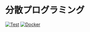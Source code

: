 # 分散プログラミング

[![Test](https://github.com/namachan10777/distributed-programming-ex/actions/workflows/Test.yml/badge.svg?branch=master)](https://github.com/namachan10777/distributed-programming-ex/actions/workflows/Test.yml)
[![Docker](https://github.com/namachan10777/distributed-programming-ex/actions/workflows/Docker.yml/badge.svg?branch=master)](https://github.com/namachan10777/distributed-programming-ex/actions/workflows/Docker.yml)

